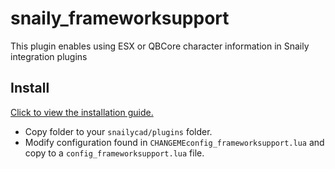 # snaily_frameworksupport

This plugin enables using ESX or QBCore character information in Snaily integration plugins

## Install

[Click to view the installation guide.]()

-   Copy folder to your `snailycad/plugins` folder.
-   Modify configuration found in `CHANGEMEconfig_frameworksupport.lua` and copy to a `config_frameworksupport.lua` file.
